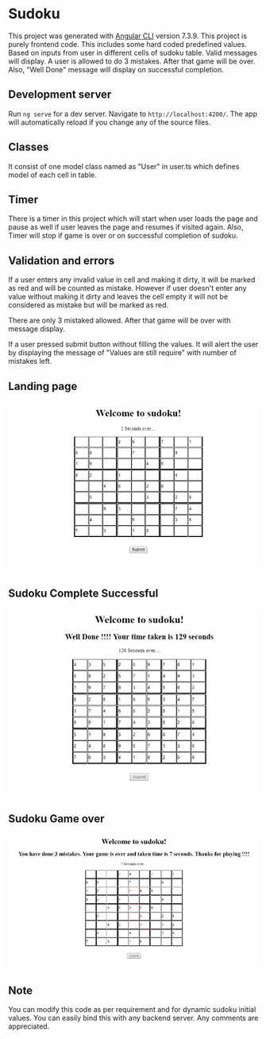 # Sudoku

This project was generated with [Angular CLI](https://github.com/angular/angular-cli) version 7.3.9. This project is purely frontend code. This includes some hard coded predefined values. Based on inputs from user in different cells of sudoku table. Valid messages will display. A user is allowed to do 3 mistakes. After that game will be over. Also, "Well Done" message will display on successful completion.

## Development server

Run `ng serve` for a dev server. Navigate to `http://localhost:4200/`. The app will automatically reload if you change any of the source files.

## Classes
It consist of one model class named as "User" in user.ts which defines model of each cell in table.

## Timer

There is a timer in this project which will start when user loads the page and pause as well if user leaves the page and resumes if visited again. Also, Timer will stop if game is over or on successful completion of sudoku.

## Validation and errors

If a user enters any invalid value in cell and making it dirty, it will be marked as red and will be counted as mistake. However if user doesn't enter any value without making it dirty and leaves the cell empty it will not be considered as mistake but will be marked as red.

There are only 3 mistaked allowed. After that game will be over with message display.

If a user pressed submit button without filling the values. It will alert the user by displaying the message of "Values are still require" with number of mistakes left.  

## Landing page

![alt text](https://github.com/shubhygups/sudoku_angular/blob/master/intial_sudoku.JPG)

## Sudoku Complete Successful
![alt text](https://github.com/shubhygups/sudoku_angular/blob/master/complete_sudoku.JPG)

## Sudoku Game over
![alt text](https://github.com/shubhygups/sudoku_angular/blob/master/game_over.JPG)

## Note

You can modify this code as per requirement and for dynamic sudoku initial values. You can easily bind this with any backend server. Any comments are appreciated.
